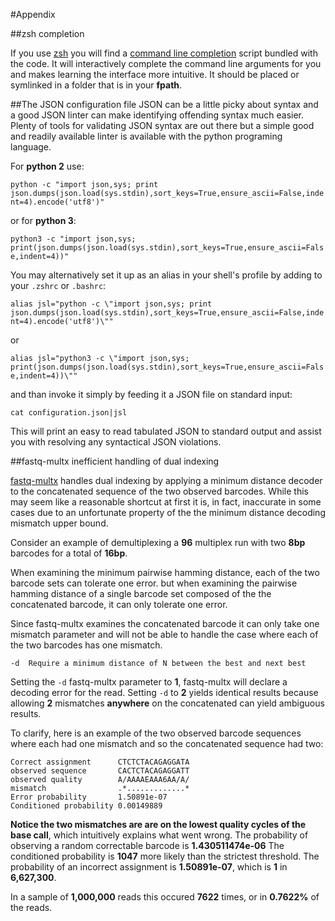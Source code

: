 <!-- 
    Pheniqs : PHilology ENcoder wIth Quality Statistics
    Copyright (C) 2017  Lior Galanti
    NYU Center for Genetics and System Biology

    Author: Lior Galanti <lior.galanti@nyu.edu>

    This program is free software: you can redistribute it and/or modify
    it under the terms of the GNU Affero General Public License as
    published by the Free Software Foundation, either version 3 of the
    License, or (at your option) any later version.

    This program is distributed in the hope that it will be useful,
    but WITHOUT ANY WARRANTY; without even the implied warranty of
    MERCHANTABILITY or FITNESS FOR A PARTICULAR PURPOSE.  See the
    GNU Affero General Public License for more details.

    You should have received a copy of the GNU Affero General Public License
    along with this program.  If not, see <http://www.gnu.org/licenses/>.
-->


#Appendix

##zsh completion

If you use [zsh](https://en.wikipedia.org/wiki/Z_shell) you will find a [command line completion](zsh/_pheniqs) script bundled with the code. It will interactively complete the command line arguments for you and makes learning the interface more intuitive. It should be placed or symlinked in a folder that is in your **fpath**.

##The JSON configuration file
JSON can be a little picky about syntax and a good JSON linter can make identifying offending syntax much easier. Plenty of tools for validating JSON syntax are out there but a simple good and readily available linter is available with the python programing language.

For **python 2** use:

```python -c "import json,sys; print json.dumps(json.load(sys.stdin),sort_keys=True,ensure_ascii=False,indent=4).encode('utf8')"```

or for **python 3**:

```python3 -c "import json,sys; print(json.dumps(json.load(sys.stdin),sort_keys=True,ensure_ascii=False,indent=4))"```

You may alternatively set it up as an alias in your shell's profile by adding to your `.zshrc` or `.bashrc`:

```alias jsl="python -c \"import json,sys; print json.dumps(json.load(sys.stdin),sort_keys=True,ensure_ascii=False,indent=4).encode('utf8')\""```

or 

```alias jsl="python3 -c \"import json,sys; print(json.dumps(json.load(sys.stdin),sort_keys=True,ensure_ascii=False,indent=4))\""```

and than invoke it simply by feeding it a JSON file on standard input:

```cat configuration.json|jsl```

This will print an easy to read tabulated JSON to standard output and assist you with resolving any syntactical JSON violations.

##fastq-multx inefficient handling of dual indexing

[fastq-multx](https://github.com/brwnj/fastq-multx) handles dual indexing by applying a minimum distance decoder to the concatenated sequence of the two observed barcodes. While this may seem like a reasonable shortcut at first it is, in fact, inaccurate in some cases due to an unfortunate property of the the minimum distance decoding mismatch upper bound.

Consider an example of demultiplexing a **96** multiplex run with two **8bp** barcodes for a total of **16bp**.

When examining the minimum pairwise hamming distance, each of the two barcode sets can tolerate one error.
but when examining the pairwise hamming distance of a single barcode set composed of the the concatenated barcode, it can only tolerate one error.

Since fastq-multx examines the concatenated barcode it can only take one mismatch parameter and will not be able to handle the case where each of the two barcodes has one mismatch.
```
-d  Require a minimum distance of N between the best and next best
```

Setting the `-d` fastq-multx parameter to **1**, fastq-multx will declare a decoding error for the read.
Setting `-d` to **2** yields identical results because allowing **2** mismatches **anywhere** on the concatenated can yield ambiguous results.

To clarify, here is an example of the two observed barcode sequences where each had one mismatch and so the concatenated sequence had two:

```
Correct assignment      CTCTCTACAGAGGATA
observed sequence       CACTCTACAGAGGATT
observed quality        A/AAAAEAAA6AA/A/
mismatch                .*.............*
Error probability       1.50891e-07
Conditioned probability 0.00149889
```
**Notice the two mismatches are are on the lowest quality cycles of the base call**, which intuitively explains what went wrong. The probability of observing a random correctable barcode is **1.430511474e-06**
The conditioned probability is **1047** more likely than the strictest threshold. The probability of an incorrect assignment is **1.50891e-07**, which is **1** in **6,627,300**.

In a sample of **1,000,000** reads this occured **7622** times, or in **0.7622%** of the reads.
